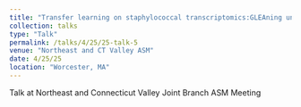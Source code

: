 ```yaml
---
title: "Transfer learning on staphylococcal transcriptomics:GLEAning uncharacterized genes"
collection: talks
type: "Talk"
permalink: /talks/4/25/25-talk-5
venue: "Northeast and CT Valley ASM"
date: 4/25/25
location: "Worcester, MA"
---
```


Talk at Northeast and Connecticut Valley Joint Branch ASM Meeting
